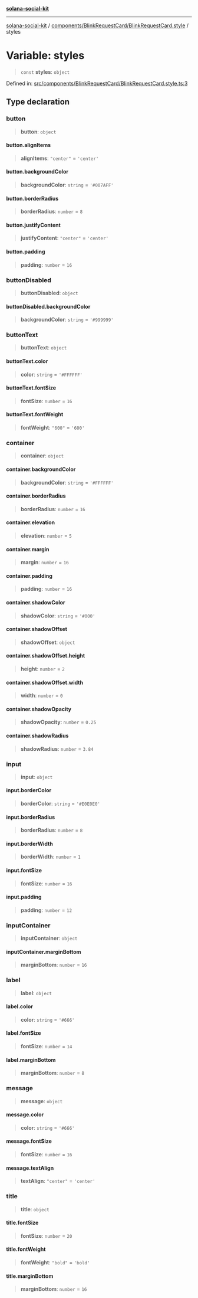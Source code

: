 [**solana-social-kit**](../../../../README.md)

***

[solana-social-kit](../../../../README.md) / [components/BlinkRequestCard/BlinkRequestCard.style](../README.md) / styles

# Variable: styles

> `const` **styles**: `object`

Defined in: [src/components/BlinkRequestCard/BlinkRequestCard.style.ts:3](https://github.com/SendArcade/solana-social-starter/blob/98f94bb63d3814df24512365f6ae706d273e698f/src/components/BlinkRequestCard/BlinkRequestCard.style.ts#L3)

## Type declaration

### button

> **button**: `object`

#### button.alignItems

> **alignItems**: `"center"` = `'center'`

#### button.backgroundColor

> **backgroundColor**: `string` = `'#007AFF'`

#### button.borderRadius

> **borderRadius**: `number` = `8`

#### button.justifyContent

> **justifyContent**: `"center"` = `'center'`

#### button.padding

> **padding**: `number` = `16`

### buttonDisabled

> **buttonDisabled**: `object`

#### buttonDisabled.backgroundColor

> **backgroundColor**: `string` = `'#999999'`

### buttonText

> **buttonText**: `object`

#### buttonText.color

> **color**: `string` = `'#FFFFFF'`

#### buttonText.fontSize

> **fontSize**: `number` = `16`

#### buttonText.fontWeight

> **fontWeight**: `"600"` = `'600'`

### container

> **container**: `object`

#### container.backgroundColor

> **backgroundColor**: `string` = `'#FFFFFF'`

#### container.borderRadius

> **borderRadius**: `number` = `16`

#### container.elevation

> **elevation**: `number` = `5`

#### container.margin

> **margin**: `number` = `16`

#### container.padding

> **padding**: `number` = `16`

#### container.shadowColor

> **shadowColor**: `string` = `'#000'`

#### container.shadowOffset

> **shadowOffset**: `object`

#### container.shadowOffset.height

> **height**: `number` = `2`

#### container.shadowOffset.width

> **width**: `number` = `0`

#### container.shadowOpacity

> **shadowOpacity**: `number` = `0.25`

#### container.shadowRadius

> **shadowRadius**: `number` = `3.84`

### input

> **input**: `object`

#### input.borderColor

> **borderColor**: `string` = `'#E0E0E0'`

#### input.borderRadius

> **borderRadius**: `number` = `8`

#### input.borderWidth

> **borderWidth**: `number` = `1`

#### input.fontSize

> **fontSize**: `number` = `16`

#### input.padding

> **padding**: `number` = `12`

### inputContainer

> **inputContainer**: `object`

#### inputContainer.marginBottom

> **marginBottom**: `number` = `16`

### label

> **label**: `object`

#### label.color

> **color**: `string` = `'#666'`

#### label.fontSize

> **fontSize**: `number` = `14`

#### label.marginBottom

> **marginBottom**: `number` = `8`

### message

> **message**: `object`

#### message.color

> **color**: `string` = `'#666'`

#### message.fontSize

> **fontSize**: `number` = `16`

#### message.textAlign

> **textAlign**: `"center"` = `'center'`

### title

> **title**: `object`

#### title.fontSize

> **fontSize**: `number` = `20`

#### title.fontWeight

> **fontWeight**: `"bold"` = `'bold'`

#### title.marginBottom

> **marginBottom**: `number` = `16`
